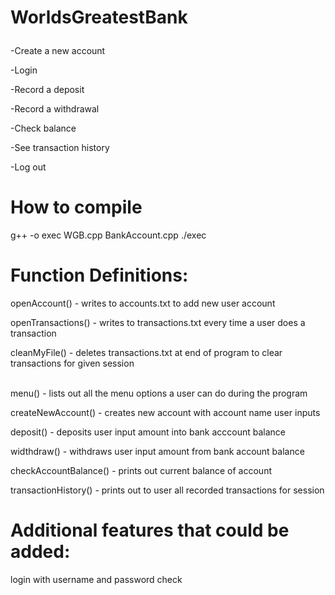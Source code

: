 # WorldsGreatestBank <p>
-Create a new account<p>
-Login<p>
-Record a deposit<p>
-Record a withdrawal<p>
-Check balance<p>
-See transaction history<p>
-Log out<p>
  
# How to compile
 g++ -o exec WGB.cpp BankAccount.cpp
 ./exec

# Function Definitions:
<p></b>
openAccount() - writes to accounts.txt to add new user account<p>
openTransactions() - writes to transactions.txt every time a user does a transaction<p>
cleanMyFile() - deletes transactions.txt at end of program to clear transactions for given session<p>
<br>
menu() - lists out all the menu options a user can do during the program<p>
createNewAccount() - creates new account with account name user inputs<p>
deposit() - deposits user input amount into bank acccount balance<p>
widthdraw() - withdraws user input amount from bank account balance<p>
checkAccountBalance() - prints out current balance of account <p>
transactionHistory() - prints out to user all recorded transactions for session<p>


 # Additional features that could be added:
 <p>
  login with username and password check
  
